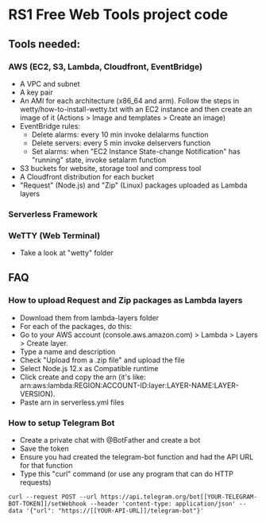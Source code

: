 # RS1 Free Web Tools project code
## Tools needed:
### AWS (EC2, S3, Lambda, Cloudfront, EventBridge)
- A VPC and subnet
- A key pair
- An AMI for each architecture (x86_64 and arm). Follow the steps in wetty/how-to-install-wetty.txt with an EC2 instance and then create an image of it (Actions > Image and templates > Create an image)
- EventBridge rules:
    - Delete alarms: every 10 min invoke delalarms function
    - Delete servers: every 5 min invoke delservers function
    - Set alarms: when "EC2 Instance State-change Notification" has "running" state, invoke setalarm function
- S3 buckets for website, storage tool and compress tool
- A Cloudfront distribution for each bucket
- "Request" (Node.js) and "Zip" (Linux) packages uploaded as Lambda layers

### Serverless Framework

### WeTTY (Web Terminal)
- Take a look at "wetty" folder


## FAQ
### How to upload Request and Zip packages as Lambda layers
- Download them from lambda-layers folder
- For each of the packages, do this:
- Go to your AWS account (console.aws.amazon.com) > Lambda > Layers > Create layer.
- Type a name and description
- Check "Upload from a .zip file" and upload the file
- Select Node.js 12.x as Compatible runtime
- Click create and copy the arn (it's like: arn:aws:lambda:REGION:ACCOUNT-ID:layer:LAYER-NAME:LAYER-VERSION).
- Paste arn in serverless.yml files

### How to setup Telegram Bot
- Create a private chat with @BotFather and create a bot
- Save the token
- Ensure you had created the telegram-bot function and had the API URL for that function
- Type this "curl" command (or use any program that can do HTTP requests)


```
curl --request POST --url https://api.telegram.org/bot[[YOUR-TELEGRAM-BOT-TOKEN]]/setWebhook --header 'content-type: application/json' --data '{"url": "https://[[YOUR-API-URL]]/telegram-bot"}'
```

